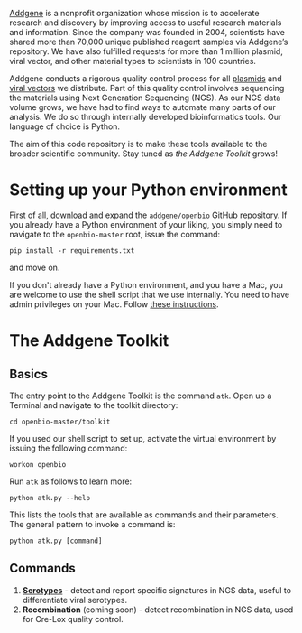 [Addgene](https://addgene.org) is a nonprofit organization whose mission is to accelerate research and discovery by improving access to useful research materials and information. Since the company was founded in 2004, scientists have shared more than 70,000 unique published reagent samples via Addgene’s repository. We have also fulfilled requests for more than 1 million plasmid, viral vector, and other material types to scientists in 100 countries.

Addgene conducts a rigorous quality control process for all [plasmids](https://blog.addgene.org/plasmids-101-an-inside-look-at-ngs-plasmid-quality-control) and 
[viral vectors](https://blog.addgene.org/aav-vector-quality-control-going-the-extra-mile) we distribute. Part of this quality control involves sequencing the materials using Next Generation Sequencing (NGS). As our NGS data volume grows, we have had to find ways to automate many parts of our analysis. We do so through internally developed bioinformatics tools. Our language of choice is Python.

The aim of this code repository is to make these tools available to the broader scientific community.
Stay tuned as *the Addgene Toolkit* grows!

# Setting up your Python environment
First of all, [download](https://github.com/addgene/openbio/archive/master.zip) and expand the `addgene/openbio` GitHub repository. 
If you already have a Python environment of your liking, you simply need to navigate to the `openbio-master` root, issue the command:
```
pip install -r requirements.txt
```
and move on.

If you don't already have a Python environment, and you have a Mac, you are welcome to use the shell script that we use internally. You need to have admin privileges on your Mac. 
Follow [these instructions](https://addgene.github.io/openbio/setup).

# The Addgene Toolkit
## Basics
The entry point to the Addgene Toolkit is the command `atk`.
Open up a Terminal and navigate to the toolkit directory:
```
cd openbio-master/toolkit
```
If you used our shell script to set up, activate the virtual environment by issuing the following command:
```
workon openbio
```
Run `atk` as follows to learn more:
```
python atk.py --help
```
This lists the tools that are available as commands and their parameters. The general pattern to invoke a command is:
```
python atk.py [command]
```

## Commands
1. __[Serotypes](https://addgene.github.io/openbio/serotypes)__ - detect and report specific signatures in NGS data, useful to differentiate viral serotypes.
1. __Recombination__ (coming soon) - detect recombination in NGS data, used for Cre-Lox quality control.

